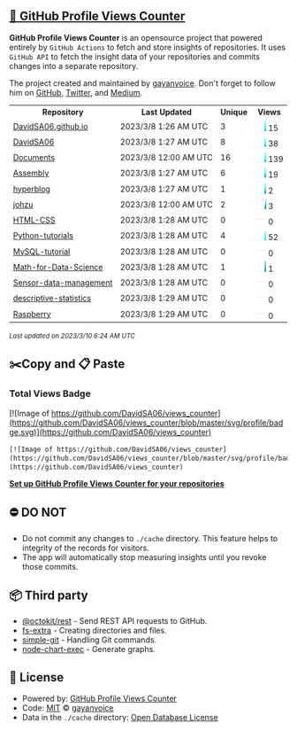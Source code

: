 ## [🚀 GitHub Profile Views Counter](https://github.com/gayanvoice/github-profile-views-counter)
**GitHub Profile Views Counter** is an opensource project that powered entirely by  `GitHub Actions` to fetch and store insights of repositories.
It uses `GitHub API` to fetch the insight data of your repositories and commits changes into a separate repository.

The project created and maintained by [gayanvoice](https://github.com/gayanvoice). Don't forget to follow him on [GitHub](https://github.com/gayanvoice), [Twitter](https://twitter.com/gayanvoice), and [Medium](https://gayanvoice.medium.com/).

<table>
	<tr>
		<th>
			Repository
		</th>
		<th>
			Last Updated
		</th>
		<th>
			Unique
		</th>
		<th>
			Views
		</th>
	</tr>
	<tr>
		<td>
			<a href="https://github.com/DavidSA06/views_counter/tree/master/readme/381216552/year.md">
				DavidSA06.github.io
			</a>
		</td>
		<td>
			2023/3/8 1:26 AM UTC
		</td>
		<td>
			3
		</td>
		<td>
			<img alt="Response time graph" src="https://github.com/DavidSA06/views_counter/raw/master/graph/381216552/small/year.png" height="20"> 15
		</td>
	</tr>
	<tr>
		<td>
			<a href="https://github.com/DavidSA06/views_counter/tree/master/readme/381531524/year.md">
				DavidSA06
			</a>
		</td>
		<td>
			2023/3/8 1:27 AM UTC
		</td>
		<td>
			8
		</td>
		<td>
			<img alt="Response time graph" src="https://github.com/DavidSA06/views_counter/raw/master/graph/381531524/small/year.png" height="20"> 38
		</td>
	</tr>
	<tr>
		<td>
			<a href="https://github.com/DavidSA06/views_counter/tree/master/readme/392170425/year.md">
				Documents
			</a>
		</td>
		<td>
			2023/3/8 12:00 AM UTC
		</td>
		<td>
			16
		</td>
		<td>
			<img alt="Response time graph" src="https://github.com/DavidSA06/views_counter/raw/master/graph/392170425/small/year.png" height="20"> 139
		</td>
	</tr>
	<tr>
		<td>
			<a href="https://github.com/DavidSA06/views_counter/tree/master/readme/384305617/year.md">
				Assembly
			</a>
		</td>
		<td>
			2023/3/8 1:27 AM UTC
		</td>
		<td>
			6
		</td>
		<td>
			<img alt="Response time graph" src="https://github.com/DavidSA06/views_counter/raw/master/graph/384305617/small/year.png" height="20"> 19
		</td>
	</tr>
	<tr>
		<td>
			<a href="https://github.com/DavidSA06/views_counter/tree/master/readme/379145148/year.md">
				hyperblog
			</a>
		</td>
		<td>
			2023/3/8 1:27 AM UTC
		</td>
		<td>
			1
		</td>
		<td>
			<img alt="Response time graph" src="https://github.com/DavidSA06/views_counter/raw/master/graph/379145148/small/year.png" height="20"> 2
		</td>
	</tr>
	<tr>
		<td>
			<a href="https://github.com/DavidSA06/views_counter/tree/master/readme/551026346/year.md">
				johzu
			</a>
		</td>
		<td>
			2023/3/8 12:00 AM UTC
		</td>
		<td>
			2
		</td>
		<td>
			<img alt="Response time graph" src="https://github.com/DavidSA06/views_counter/raw/master/graph/551026346/small/year.png" height="20"> 3
		</td>
	</tr>
	<tr>
		<td>
			<a href="https://github.com/DavidSA06/views_counter/tree/master/readme/533133438/year.md">
				HTML-CSS
			</a>
		</td>
		<td>
			2023/3/8 1:28 AM UTC
		</td>
		<td>
			0
		</td>
		<td>
			<img alt="Response time graph" src="https://github.com/DavidSA06/views_counter/raw/master/graph/533133438/small/year.png" height="20"> 0
		</td>
	</tr>
	<tr>
		<td>
			<a href="https://github.com/DavidSA06/views_counter/tree/master/readme/392861972/year.md">
				Python-tutorials
			</a>
		</td>
		<td>
			2023/3/8 1:28 AM UTC
		</td>
		<td>
			4
		</td>
		<td>
			<img alt="Response time graph" src="https://github.com/DavidSA06/views_counter/raw/master/graph/392861972/small/year.png" height="20"> 52
		</td>
	</tr>
	<tr>
		<td>
			<a href="https://github.com/DavidSA06/views_counter/tree/master/readme/418991850/year.md">
				MySQL-tutorial
			</a>
		</td>
		<td>
			2023/3/8 1:28 AM UTC
		</td>
		<td>
			0
		</td>
		<td>
			<img alt="Response time graph" src="https://github.com/DavidSA06/views_counter/raw/master/graph/418991850/small/year.png" height="20"> 0
		</td>
	</tr>
	<tr>
		<td>
			<a href="https://github.com/DavidSA06/views_counter/tree/master/readme/409003429/year.md">
				Math-for-Data-Science
			</a>
		</td>
		<td>
			2023/3/8 1:28 AM UTC
		</td>
		<td>
			1
		</td>
		<td>
			<img alt="Response time graph" src="https://github.com/DavidSA06/views_counter/raw/master/graph/409003429/small/year.png" height="20"> 1
		</td>
	</tr>
	<tr>
		<td>
			<a href="https://github.com/DavidSA06/views_counter/tree/master/readme/389237892/year.md">
				Sensor-data-management
			</a>
		</td>
		<td>
			2023/3/8 1:28 AM UTC
		</td>
		<td>
			0
		</td>
		<td>
			<img alt="Response time graph" src="https://github.com/DavidSA06/views_counter/raw/master/graph/389237892/small/year.png" height="20"> 0
		</td>
	</tr>
	<tr>
		<td>
			<a href="https://github.com/DavidSA06/views_counter/tree/master/readme/402182945/year.md">
				descriptive-statistics
			</a>
		</td>
		<td>
			2023/3/8 1:29 AM UTC
		</td>
		<td>
			0
		</td>
		<td>
			<img alt="Response time graph" src="https://github.com/DavidSA06/views_counter/raw/master/graph/402182945/small/year.png" height="20"> 0
		</td>
	</tr>
	<tr>
		<td>
			<a href="https://github.com/DavidSA06/views_counter/tree/master/readme/384545000/year.md">
				Raspberry
			</a>
		</td>
		<td>
			2023/3/8 1:29 AM UTC
		</td>
		<td>
			0
		</td>
		<td>
			<img alt="Response time graph" src="https://github.com/DavidSA06/views_counter/raw/master/graph/384545000/small/year.png" height="20"> 0
		</td>
	</tr>
</table>

<small><i>Last updated on 2023/3/10 6:24 AM UTC</i></small>

## ✂️Copy and 📋 Paste
### Total Views Badge
[![Image of https://github.com/DavidSA06/views_counter](https://github.com/DavidSA06/views_counter/blob/master/svg/profile/badge.svg)](https://github.com/DavidSA06/views_counter)

```readme
[![Image of https://github.com/DavidSA06/views_counter](https://github.com/DavidSA06/views_counter/blob/master/svg/profile/badge.svg)](https://github.com/DavidSA06/views_counter)
```
[**Set up GitHub Profile Views Counter for your repositories**](https://github.com/gayanvoice/github-profile-views-counter)
## ⛔ DO NOT
- Do not commit any changes to `./cache` directory. This feature helps to integrity of the records for visitors.
- The app will automatically stop measuring insights until you revoke those commits.
## 📦 Third party

- [@octokit/rest](https://www.npmjs.com/package/@octokit/rest) - Send REST API requests to GitHub.
- [fs-extra](https://www.npmjs.com/package/fs-extra) - Creating directories and files.
- [simple-git](https://www.npmjs.com/package/simple-git) - Handling Git commands.
- [node-chart-exec](https://www.npmjs.com/package/node-chart-exec) - Generate graphs.
## 📄 License
- Powered by: [GitHub Profile Views Counter](https://github.com/gayanvoice/github-profile-views-counter)
- Code: [MIT](./LICENSE) © [gayanvoice](https://github.com/gayanvoice)
- Data in the `./cache` directory: [Open Database License](https://opendatacommons.org/licenses/odbl/1-0/)